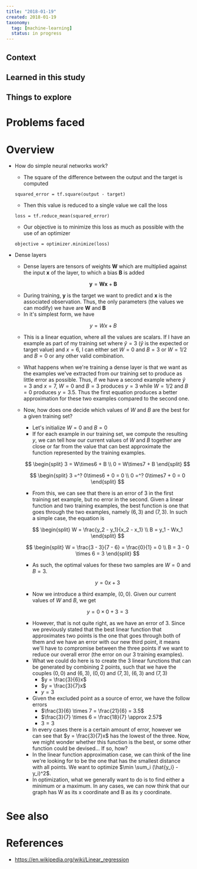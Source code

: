 ```yaml
---
title: "2018-01-19"
created: 2018-01-19
taxonomy:
  tag: [machine-learning]
  status: in progress
---
```


## Context

## Learned in this study

## Things to explore

# Problems faced

# Overview
* How do simple neural networks work?
	* The square of the difference between the output and the target is computed

	<pre><code class="language-python line-numbers">squared_error = tf.square(output - target)</code></pre>

	* Then this value is reduced to a single value we call the loss

	<pre><code class="language-python line-numbers">loss = tf.reduce_mean(squared_error)</code></pre>

	* Our objective is to minimize this loss as much as possible with the use of an optimizer

	<pre><code class="language-python line-numbers">objective = optimizer.minimize(loss)</code></pre>

* Dense layers
	* Dense layers are tensors of weights $\mathbf{W}$ which are multiplied against the input $\mathbf{x}$ of the layer, to which a bias $\mathbf{B}$ is added

	$$
	\mathbf{y} = \mathbf{W}\mathbf{x} + \mathbf{B}
	$$

	* During training, $\mathbf{y}$ is the target we want to predict and $\mathbf{x}$ is the associated observation. Thus, the only parameters (the values we can modify) we have are $\mathbf{W}$ and $\mathbf{B}$
	* In it's simplest form, we have

	$$
	y = Wx + B
	$$

	* This is a linear equation, where all the values are scalars. If I have an example as part of my training set where $\hat{y} = 3$ ($\hat{y}$ is the expected or target value) and $x = 6$, I can either set $W = 0$ and $B = 3$ or $W = 1/2$ and $B = 0$ or any other valid combination.
	* What happens when we're training a dense layer is that we want as the examples we've extracted from our training set to produce as little error as possible. Thus, if we have a second example where $\hat{y} = 3$ and $x = 7$, $W = 0$ and $B = 3$ produces $y = 3$ while $W = 1/2$ and $B = 0$ produces $y = 3.5$. Thus the first equation produces a better approximation for these two examples compared to the second one.
	* Now, how does one decide which values of $W$ and $B$ are the best for a given training set?
		* Let's initialize $W = 0$ and $B = 0$
		* If for each example in our training set, we compute the resulting $y$, we can tell how our current values of $W$ and $B$ together are close or far from the value that can best approximate the function represented by the training examples.

		$$
		\begin{split}
		3 = W\times6 + B \\
		0 = W\times7 + B
		\end{split}
		$$


		$$
		\begin{split}
		3 =^? 0\times6 + 0 = 0 \\
		0 =^? 0\times7 + 0 = 0
		\end{split}
		$$

		* From this, we can see that there is an error of 3 in the first training set example, but no error in the second. Given a linear function and two training examples, the best function is one that goes through the two examples, namely $(6, 3)$ and $(7, 3)$. In such a simple case, the equation is

		$$
		\begin{split}
		W = \frac{y_2 - y_1}{x_2 - x_1} \\
		B = y_1 - Wx_1
		\end{split}
		$$

		$$
		\begin{split}
		W = \frac{3 - 3}{7 - 6} = \frac{0}{1} = 0 \\
		B = 3 - 0 \times 6 = 3
		\end{split}
		$$

		* As such, the optimal values for these two samples are $W = 0$ and $B = 3$.

		$$
		y = 0x + 3
		$$

		* Now we introduce a third example, $(0, 0)$. Given our current values of $W$ and $B$, we get

		$$
		y = 0 \times 0 + 3 = 3
		$$

		* However, that is not quite right, as we have an error of 3. Since we previously stated that the best linear function that approximates two points is the one that goes through both of them and we have an error with our new third point, it means we'll have to compromise between the three points if we want to reduce our overall error (the error on our 3 training examples).
		* What we could do here is to create the 3 linear functions that can be generated by combining 2 points, such that we have the couples $(0, 0)$ and $(6, 3)$, $(0, 0)$ and $(7, 3)$, $(6, 3)$ and $(7, 3)$
			* $y = \frac{3}{6}x$
			* $y = \frac{3}{7}x$
			* $y = 3$
		* Given the excluded point as a source of error, we have the follow errors
			* $\frac{3}{6} \times 7 = \frac{21}{6} = 3.5$
			* $\frac{3}{7} \times 6 = \frac{18}{7} \approx 2.57$
			* $3 = 3$
		* In every cases there is a certain amount of error, however we can see that $y = \frac{3}{7}x$ has the lowest of the three. Now, we might wonder whether this function is the best, or some other function could be devised... If so, how?
		* In the linear function approximation case, we can think of the line we're looking for to be the one that has the smallest distance with all points. We want to optimize $\min \sum_i (\hat{y_i} - y_i)^2$.
		* In optimization, what we generally want to do is to find either a minimum or a maximum. In any cases, we can now think that our graph has W as its x coordinate and B as its y coordinate.

# See also

# References
* https://en.wikipedia.org/wiki/Linear_regression
